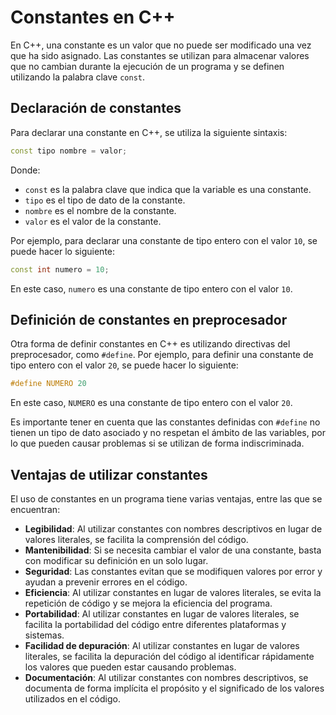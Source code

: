 # Constantes en C++

En C++, una constante es un valor que no puede ser modificado una vez que ha sido asignado. Las constantes se utilizan
para almacenar valores que no cambian durante la ejecución de un programa y se definen utilizando la palabra
clave `const`.

## Declaración de constantes

Para declarar una constante en C++, se utiliza la siguiente sintaxis:

```cpp
const tipo nombre = valor;
```

Donde:

- `const` es la palabra clave que indica que la variable es una constante.
- `tipo` es el tipo de dato de la constante.
- `nombre` es el nombre de la constante.
- `valor` es el valor de la constante.

Por ejemplo, para declarar una constante de tipo entero con el valor `10`, se puede hacer lo siguiente:

```cpp
const int numero = 10;
```

En este caso, `numero` es una constante de tipo entero con el valor `10`.

## Definición de constantes en preprocesador

Otra forma de definir constantes en C++ es utilizando directivas del preprocesador, como `#define`. Por ejemplo, para
definir una constante de tipo entero con el valor `20`, se puede hacer lo siguiente:

```cpp
#define NUMERO 20
```

En este caso, `NUMERO` es una constante de tipo entero con el valor `20`.

Es importante tener en cuenta que las constantes definidas con `#define` no tienen un tipo de dato asociado y no
respetan el ámbito de las variables, por lo que pueden causar problemas si se utilizan de forma indiscriminada.

## Ventajas de utilizar constantes

El uso de constantes en un programa tiene varias ventajas, entre las que se encuentran:

- **Legibilidad**: Al utilizar constantes con nombres descriptivos en lugar de valores literales, se facilita la
  comprensión del código.
- **Mantenibilidad**: Si se necesita cambiar el valor de una constante, basta con modificar su definición en un solo
  lugar.
- **Seguridad**: Las constantes evitan que se modifiquen valores por error y ayudan a prevenir errores en el código.
- **Eficiencia**: Al utilizar constantes en lugar de valores literales, se evita la repetición de código y se mejora la
  eficiencia del programa.
- **Portabilidad**: Al utilizar constantes en lugar de valores literales, se facilita la portabilidad del código entre
  diferentes plataformas y sistemas.
- **Facilidad de depuración**: Al utilizar constantes en lugar de valores literales, se facilita la depuración del
  código al identificar rápidamente los valores que pueden estar causando problemas.
- **Documentación**: Al utilizar constantes con nombres descriptivos, se documenta de forma implícita el propósito y el
  significado de los valores utilizados en el código.